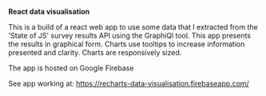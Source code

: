 **React data visualisation**

This is a build of a react web app to use some data that I extracted from the 'State of JS' survey results API using the GraphiQl tool. This app presents the results in graphical form. Charts use tooltips to increase information presented and clarity. Charts are responsively sized.

The app is hosted on Google Firebase

See app working at: https://recharts-data-visualisation.firebaseapp.com/
